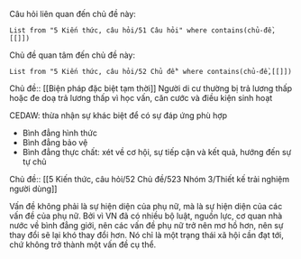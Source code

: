Câu hỏi liên quan đến chủ đề này:
```dataview
List from "5 Kiến thức, câu hỏi/51 Câu hỏi" where contains(chủ-đề,[[]]) 
```

Chủ đề quan tâm đến chủ đề này:
```dataview
List from "5 Kiến thức, câu hỏi/52 Chủ đề" where contains(chủ-đề,[[]]) 
```
Chủ đề:: [[Biện pháp đặc biệt tạm thời]]
Người di cư thường bị trả lương thấp hoặc đe doạ trả lương thấp vì học vấn, căn cước và điều kiện sinh hoạt

CEDAW: thừa nhận sự khác  biệt  để có sự đáp ứng phù hợp

- Bình đẳng hình thức  
- Bình đẳng bảo vệ
- Bình đẳng thực chất: xét về cơ hội, sự tiếp cận và kết quả, hướng đến sự tự chủ

Chủ đề:: [[5 Kiến thức, câu hỏi/52 Chủ đề/523 Nhóm 3/Thiết kế trải nghiệm người dùng]]

Vấn đề không phải là sự hiện diện của phụ nữ, mà là sự hiện diện của các vấn đề của phụ nữ. Bởi vì VN đã có nhiều bộ luật, nguồn lực, cơ quan nhà nước về bình đẳng giới, nên các vấn đề phụ nữ trở nên mơ hồ hơn, nên sự thay đổi sẽ lại khó thay đổi hơn. Nó chỉ là một trạng thái xã hội cần đạt tới, chứ không trở thành một vấn đề cụ thể.